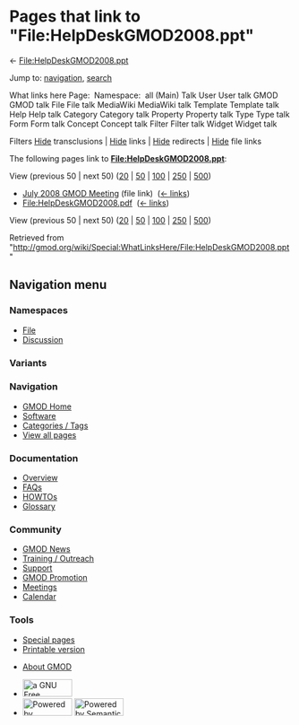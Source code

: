 <div id="mw-page-base" class="noprint">

</div>

<div id="mw-head-base" class="noprint">

</div>

<div id="content" class="mw-body" role="main">

<span id="top"></span>

<div id="mw-js-message" style="display:none;">

</div>



# <span dir="auto">Pages that link to "File:HelpDeskGMOD2008.ppt"</span>

<div id="bodyContent">

<div id="contentSub">

←
[File:HelpDeskGMOD2008.ppt](/wiki/File:HelpDeskGMOD2008.ppt "File:HelpDeskGMOD2008.ppt")

</div>

<div id="jump-to-nav" class="mw-jump">

Jump to: [navigation](#mw-navigation), [search](#p-search)

</div>

<div id="mw-content-text">

What links here Page:  Namespace:  all (Main) Talk User User talk GMOD
GMOD talk File File talk MediaWiki MediaWiki talk Template Template talk
Help Help talk Category Category talk Property Property talk Type Type
talk Form Form talk Concept Concept talk Filter Filter talk Widget
Widget talk

Filters
[Hide](/mediawiki/index.php?title=Special:WhatLinksHere/File:HelpDeskGMOD2008.ppt&hidetrans=1 "Special:WhatLinksHere/File:HelpDeskGMOD2008.ppt")
transclusions \|
[Hide](/mediawiki/index.php?title=Special:WhatLinksHere/File:HelpDeskGMOD2008.ppt&hidelinks=1 "Special:WhatLinksHere/File:HelpDeskGMOD2008.ppt")
links \|
[Hide](/mediawiki/index.php?title=Special:WhatLinksHere/File:HelpDeskGMOD2008.ppt&hideredirs=1 "Special:WhatLinksHere/File:HelpDeskGMOD2008.ppt")
redirects \|
[Hide](/mediawiki/index.php?title=Special:WhatLinksHere/File:HelpDeskGMOD2008.ppt&hideimages=1 "Special:WhatLinksHere/File:HelpDeskGMOD2008.ppt")
file links

The following pages link to
**[File:HelpDeskGMOD2008.ppt](/wiki/File:HelpDeskGMOD2008.ppt "File:HelpDeskGMOD2008.ppt")**:

View (previous 50 \| next 50)
([20](/mediawiki/index.php?title=Special:WhatLinksHere/File:HelpDeskGMOD2008.ppt&limit=20 "Special:WhatLinksHere/File:HelpDeskGMOD2008.ppt")
\|
[50](/mediawiki/index.php?title=Special:WhatLinksHere/File:HelpDeskGMOD2008.ppt&limit=50 "Special:WhatLinksHere/File:HelpDeskGMOD2008.ppt")
\|
[100](/mediawiki/index.php?title=Special:WhatLinksHere/File:HelpDeskGMOD2008.ppt&limit=100 "Special:WhatLinksHere/File:HelpDeskGMOD2008.ppt")
\|
[250](/mediawiki/index.php?title=Special:WhatLinksHere/File:HelpDeskGMOD2008.ppt&limit=250 "Special:WhatLinksHere/File:HelpDeskGMOD2008.ppt")
\|
[500](/mediawiki/index.php?title=Special:WhatLinksHere/File:HelpDeskGMOD2008.ppt&limit=500 "Special:WhatLinksHere/File:HelpDeskGMOD2008.ppt"))

- [July 2008 GMOD
  Meeting](/wiki/July_2008_GMOD_Meeting "July 2008 GMOD Meeting") (file
  link) ‎ <span class="mw-whatlinkshere-tools">([←
  links](/mediawiki/index.php?title=Special:WhatLinksHere&target=July+2008+GMOD+Meeting "Special:WhatLinksHere"))</span>
- [File:HelpDeskGMOD2008.pdf](/wiki/File:HelpDeskGMOD2008.pdf "File:HelpDeskGMOD2008.pdf")
  ‎ <span class="mw-whatlinkshere-tools">([←
  links](/mediawiki/index.php?title=Special:WhatLinksHere&target=File%3AHelpDeskGMOD2008.pdf "Special:WhatLinksHere"))</span>

View (previous 50 \| next 50)
([20](/mediawiki/index.php?title=Special:WhatLinksHere/File:HelpDeskGMOD2008.ppt&limit=20 "Special:WhatLinksHere/File:HelpDeskGMOD2008.ppt")
\|
[50](/mediawiki/index.php?title=Special:WhatLinksHere/File:HelpDeskGMOD2008.ppt&limit=50 "Special:WhatLinksHere/File:HelpDeskGMOD2008.ppt")
\|
[100](/mediawiki/index.php?title=Special:WhatLinksHere/File:HelpDeskGMOD2008.ppt&limit=100 "Special:WhatLinksHere/File:HelpDeskGMOD2008.ppt")
\|
[250](/mediawiki/index.php?title=Special:WhatLinksHere/File:HelpDeskGMOD2008.ppt&limit=250 "Special:WhatLinksHere/File:HelpDeskGMOD2008.ppt")
\|
[500](/mediawiki/index.php?title=Special:WhatLinksHere/File:HelpDeskGMOD2008.ppt&limit=500 "Special:WhatLinksHere/File:HelpDeskGMOD2008.ppt"))

</div>

<div class="printfooter">

Retrieved from
"<http://gmod.org/wiki/Special:WhatLinksHere/File:HelpDeskGMOD2008.ppt>"

</div>

<div id="catlinks" class="catlinks catlinks-allhidden">

</div>

<div class="visualClear">

</div>

</div>

</div>

<div id="mw-navigation">

## Navigation menu

<div id="mw-head">



<div id="left-navigation">

<div id="p-namespaces" class="vectorTabs" role="navigation"
aria-labelledby="p-namespaces-label">

### Namespaces

- <span id="ca-nstab-image"><a href="/wiki/File:HelpDeskGMOD2008.ppt" accesskey="c"
  title="View the file page [c]">File</a></span>
- <span id="ca-talk"><a
  href="/mediawiki/index.php?title=File_talk:HelpDeskGMOD2008.ppt&amp;action=edit&amp;redlink=1"
  accesskey="t"
  title="Discussion about the content page [t]">Discussion</a></span>

</div>

<div id="p-variants" class="vectorMenu emptyPortlet" role="navigation"
aria-labelledby="p-variants-label">

### 

### Variants[](#)

<div class="menu">

</div>

</div>

</div>

<div id="right-navigation">





</div>



</div>

</div>

</div>

<div id="mw-panel">

<div id="p-logo" role="banner">

<a href="/wiki/Main_Page"
style="background-image: url(http://gmod.org/images/GMOD-cogs.png);"
title="Visit the main page"></a>

</div>

<div id="p-Navigation" class="portal" role="navigation"
aria-labelledby="p-Navigation-label">

### Navigation

<div class="body">

- <span id="n-GMOD-Home">[GMOD Home](/wiki/Main_Page)</span>
- <span id="n-Software">[Software](/wiki/GMOD_Components)</span>
- <span id="n-Categories-.2F-Tags">[Categories /
  Tags](/wiki/Categories)</span>
- <span id="n-View-all-pages">[View all
  pages](/wiki/Special:AllPages)</span>

</div>

</div>

<div id="p-Documentation" class="portal" role="navigation"
aria-labelledby="p-Documentation-label">

### Documentation

<div class="body">

- <span id="n-Overview">[Overview](/wiki/Overview)</span>
- <span id="n-FAQs">[FAQs](/wiki/Category:FAQ)</span>
- <span id="n-HOWTOs">[HOWTOs](/wiki/Category:HOWTO)</span>
- <span id="n-Glossary">[Glossary](/wiki/Glossary)</span>

</div>

</div>

<div id="p-Community" class="portal" role="navigation"
aria-labelledby="p-Community-label">

### Community

<div class="body">

- <span id="n-GMOD-News">[GMOD News](/wiki/GMOD_News)</span>
- <span id="n-Training-.2F-Outreach">[Training /
  Outreach](/wiki/Training_and_Outreach)</span>
- <span id="n-Support">[Support](/wiki/Support)</span>
- <span id="n-GMOD-Promotion">[GMOD
  Promotion](/wiki/GMOD_Promotion)</span>
- <span id="n-Meetings">[Meetings](/wiki/Meetings)</span>
- <span id="n-Calendar">[Calendar](/wiki/Calendar)</span>

</div>

</div>

<div id="p-tb" class="portal" role="navigation"
aria-labelledby="p-tb-label">

### Tools

<div class="body">

- <span id="t-specialpages"><a href="/wiki/Special:SpecialPages" accesskey="q"
  title="A list of all special pages [q]">Special pages</a></span>
- <span id="t-print"><a
  href="/mediawiki/index.php?title=Special:WhatLinksHere/File:HelpDeskGMOD2008.ppt&amp;printable=yes"
  rel="alternate" accesskey="p"
  title="Printable version of this page [p]">Printable version</a></span>

</div>

</div>

</div>

</div>

<div id="footer" role="contentinfo">

- <span id="footer-places-about">[About
  GMOD](/wiki/GMOD:About "GMOD:About")</span>

<!-- -->

- <span id="footer-copyrightico">[<img src="http://www.gnu.org/graphics/gfdl-logo-small.png" width="88"
  height="31" alt="a GNU Free Documentation License" />](http://www.gnu.org/licenses/fdl-1.3.html)</span>
- <span id="footer-poweredbyico">[<img src="/mediawiki/skins/common/images/poweredby_mediawiki_88x31.png"
  width="88" height="31" alt="Powered by MediaWiki" />](//www.mediawiki.org/)
  [<img
  src="/mediawiki/extensions/SemanticMediaWiki/includes/../resources/images/smw_button.png"
  width="88" height="31" alt="Powered by Semantic MediaWiki" />](https://www.semantic-mediawiki.org/wiki/Semantic_MediaWiki)</span>

<div style="clear:both">

</div>

</div>

